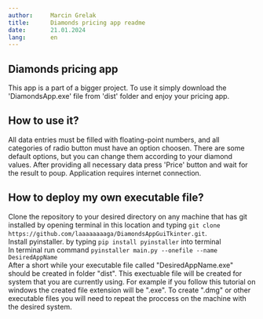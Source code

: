 ```yaml
---
author:		Marcin Grelak
title:		Diamonds pricing app readme
date:		21.01.2024
lang:		en
---
```

## Diamonds pricing app
This app is a part of a bigger project. To use it simply download the 'DiamondsApp.exe' file from 'dist' folder and enjoy your pricing app.

## How to use it?
All data entries must be filled with floating-point numbers, and all categories of radio button must have  an option choosen.
There are some default options, but you can change them according to your diamond values.
After providing all necessary data press 'Price' button and wait for the result to poup. Application requires internet connection.

## How to deploy my own executable file?
Clone the repository to your desired directory on any machine that has git installed by opening terminal in this location and typing `git clone https://github.com/laaaaaaaaga/DiamondsAppGuiTkinter.git`. <br>
Install pyinstaller. by typing `pip install pyinstaller` into terminal <br> 
In terminal run command `pyinstaller main.py --onefile --name DesiredAppName`<br>
After a short while your executable file called "DesiredAppName.exe" should be created in folder "dist". This exectuable file will be created for system that you are currently using. For example if you follow this tutorial on windows the created file extension will be ".exe". To create ".dmg" or other executable files you will need to repeat the proccess on the machine with the desired system.